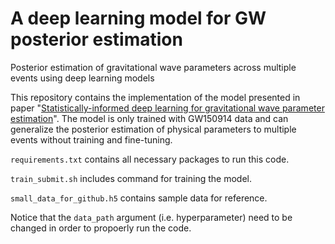 # A deep learning model for GW posterior estimation
Posterior estimation of gravitational wave parameters across multiple events using deep learning models


This repository contains the implementation of the model presented in paper "[Statistically-informed deep learning for gravitational wave parameter estimation](https://arxiv.org/abs/1903.01998)". The model is only trained with GW150914 data and can generalize the posterior estimation of physical parameters to multiple events without training and fine-tuning.

`requirements.txt` contains all necessary packages to run this code.

`train_submit.sh` includes command for training the model.

`small_data_for_github.h5` contains sample data for reference.


Notice that the `data_path` argument (i.e. hyperparameter) need to be changed in order to propoerly run the code.
